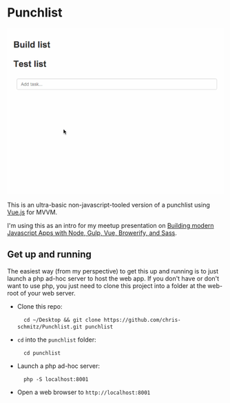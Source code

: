 # Punchlist

![demo](readmeAttachments/Punchlist.gif)

This is an ultra-basic non-javascript-tooled version of a punchlist using [Vue.js](http://www.vuejs.org) for MVVM.

I'm using this as an intro for my meetup presentation on [Building modern Javascript Apps with Node, Gulp, Vue, Browerify, and Sass](http://www.meetup.com/SaintLouis_FullStack_WebDevelopment/events/229544984/).

## Get up and running

The easiest way (from my perspective) to get this up and running is to just launch a php ad-hoc server to host the web app. If you don't have or don't want to use php, you just need to clone this project into a folder at the web-root of your web server.

- Clone this repo:

        cd ~/Desktop && git clone https://github.com/chris-schmitz/Punchlist.git punchlist

- `cd` into the `punchlist` folder:

        cd punchlist

- Launch a php ad-hoc server:

        php -S localhost:8001

- Open a web browser to `http://localhost:8001`
